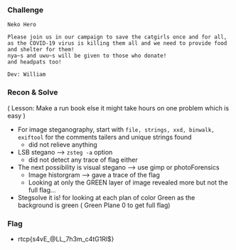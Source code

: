 ### Challenge
```
Neko Hero

Please join us in our campaign to save the catgirls once and for all, as the COVID-19 virus is killing them all and we need to provide food and shelter for them!
nya~s and uwu~s will be given to those who donate!
and headpats too!

Dev: William
```

### Recon & Solve
( Lesson: Make a run book else it might take hours on one problem which is easy )
* For image steganography, start with `file, strings, xxd, binwalk, exiftool` for the comments tailers and unique strings found
  - did not relieve anything
* LSB stegano --> `zsteg -a` option
  - did not detect any trace of flag either
* The next possibility is visual stegano --> use gimp or photoForensics
  * Image historgram --> gave a trace of the flag 
  * Looking at only the GREEN layer of image revealed more but not the full flag... 
* Stegsolve it is! for looking at each plan of color Green as the background is green ( Green Plane 0 to get full flag)

### Flag
* rtcp{s4vE_@LL_7h3m_c4tG1Rl$}